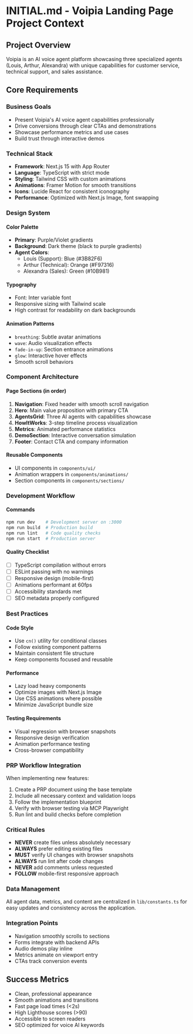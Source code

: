 # INITIAL.md - Voipia Landing Page Project Context

## Project Overview
Voipia is an AI voice agent platform showcasing three specialized agents (Louis, Arthur, Alexandra) with unique capabilities for customer service, technical support, and sales assistance.

## Core Requirements

### Business Goals
- Present Voipia's AI voice agent capabilities professionally
- Drive conversions through clear CTAs and demonstrations
- Showcase performance metrics and use cases
- Build trust through interactive demos

### Technical Stack
- **Framework**: Next.js 15 with App Router
- **Language**: TypeScript with strict mode
- **Styling**: Tailwind CSS with custom animations
- **Animations**: Framer Motion for smooth transitions
- **Icons**: Lucide React for consistent iconography
- **Performance**: Optimized with Next.js Image, font swapping

### Design System

#### Color Palette
- **Primary**: Purple/Violet gradients
- **Background**: Dark theme (black to purple gradients)
- **Agent Colors**:
  - Louis (Support): Blue (#3B82F6)
  - Arthur (Technical): Orange (#F97316)
  - Alexandra (Sales): Green (#10B981)

#### Typography
- Font: Inter variable font
- Responsive sizing with Tailwind scale
- High contrast for readability on dark backgrounds

#### Animation Patterns
- `breathing`: Subtle avatar animations
- `wave`: Audio visualization effects
- `fade-in-up`: Section entrance animations
- `glow`: Interactive hover effects
- Smooth scroll behaviors

### Component Architecture

#### Page Sections (in order)
1. **Navigation**: Fixed header with smooth scroll navigation
2. **Hero**: Main value proposition with primary CTA
3. **AgentsGrid**: Three AI agents with capabilities showcase
4. **HowItWorks**: 3-step timeline process visualization
5. **Metrics**: Animated performance statistics
6. **DemoSection**: Interactive conversation simulation
7. **Footer**: Contact CTA and company information

#### Reusable Components
- UI components in `components/ui/`
- Animation wrappers in `components/animations/`
- Section components in `components/sections/`

### Development Workflow

#### Commands
```bash
npm run dev    # Development server on :3000
npm run build  # Production build
npm run lint   # Code quality checks
npm run start  # Production server
```

#### Quality Checklist
- [ ] TypeScript compilation without errors
- [ ] ESLint passing with no warnings
- [ ] Responsive design (mobile-first)
- [ ] Animations performant at 60fps
- [ ] Accessibility standards met
- [ ] SEO metadata properly configured

### Best Practices

#### Code Style
- Use `cn()` utility for conditional classes
- Follow existing component patterns
- Maintain consistent file structure
- Keep components focused and reusable

#### Performance
- Lazy load heavy components
- Optimize images with Next.js Image
- Use CSS animations where possible
- Minimize JavaScript bundle size

#### Testing Requirements
- Visual regression with browser snapshots
- Responsive design verification
- Animation performance testing
- Cross-browser compatibility

### PRP Workflow Integration

When implementing new features:
1. Create a PRP document using the base template
2. Include all necessary context and validation loops
3. Follow the implementation blueprint
4. Verify with browser testing via MCP Playwright
5. Run lint and build checks before completion

### Critical Rules
- **NEVER** create files unless absolutely necessary
- **ALWAYS** prefer editing existing files
- **MUST** verify UI changes with browser snapshots
- **ALWAYS** run lint after code changes
- **NEVER** add comments unless requested
- **FOLLOW** mobile-first responsive approach

### Data Management
All agent data, metrics, and content are centralized in `lib/constants.ts` for easy updates and consistency across the application.

### Integration Points
- Navigation smoothly scrolls to sections
- Forms integrate with backend APIs
- Audio demos play inline
- Metrics animate on viewport entry
- CTAs track conversion events

## Success Metrics
- Clean, professional appearance
- Smooth animations and transitions  
- Fast page load times (<2s)
- High Lighthouse scores (>90)
- Accessible to screen readers
- SEO optimized for voice AI keywords